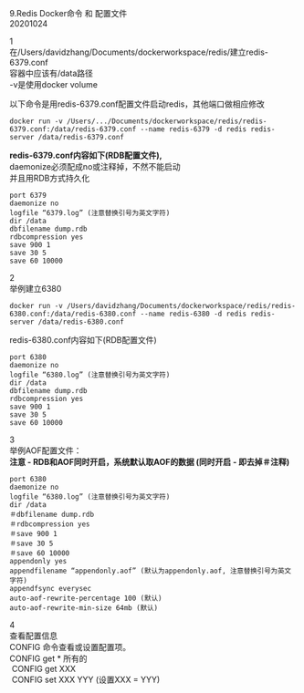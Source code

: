 9.Redis Docker命令 和 配置文件  
20201024

1  
在/Users/davidzhang/Documents/dockerworkspace/redis/建立redis-6379.conf  
容器中应该有/data路径  
-v是使用docker volume  

以下命令是用redis-6379.conf配置文件启动redis，其他端口做相应修改
```
docker run -v /Users/.../Documents/dockerworkspace/redis/redis-6379.conf:/data/redis-6379.conf --name redis-6379 -d redis redis-server /data/redis-6379.conf
```

**redis-6379.conf内容如下(RDB配置文件),**   
daemonize必须配成no或注释掉，不然不能启动   
并且用RDB方式持久化

	port 6379
	daemonize no
	logfile “6379.log” (注意替换引号为英文字符)
	dir /data
	dbfilename dump.rdb
	rdbcompression yes
	save 900 1
	save 30 5
	save 60 10000

2  
举例建立6380  
```
docker run -v /Users/davidzhang/Documents/dockerworkspace/redis/redis-6380.conf:/data/redis-6380.conf --name redis-6380 -d redis redis-server /data/redis-6380.conf
```
redis-6380.conf内容如下(RDB配置文件)   

	port 6380
	daemonize no
	logfile “6380.log” (注意替换引号为英文字符)
	dir /data
	dbfilename dump.rdb
	rdbcompression yes
	save 900 1
	save 30 5
	save 60 10000

3  
举例AOF配置文件：  
**注意 - RDB和AOF同时开启，系统默认取AOF的数据 (同时开启 - 即去掉＃注释)**  

	port 6380
	daemonize no
	logfile “6380.log” (注意替换引号为英文字符)
	dir /data
	＃dbfilename dump.rdb
	＃rdbcompression yes
	＃save 900 1
	＃save 30 5
	＃save 60 10000
	appendonly yes
	appendfilename “appendonly.aof” (默认为appendonly.aof, 注意替换引号为英文字符)
	appendfsync everysec
	auto-aof-rewrite-percentage 100 (默认)
	auto-aof-rewrite-min-size 64mb (默认)

4  
查看配置信息  
CONFIG 命令查看或设置配置项。   
CONFIG get * 所有的  
 CONFIG get XXX  
 CONFIG set XXX YYY (设置XXX = YYY)   